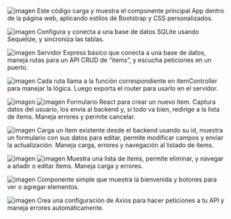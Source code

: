![imagen](https://github.com/user-attachments/assets/aa8fd0fb-7d73-42f4-b589-cbec25d0cb0e)
Este código carga y muestra el componente principal App dentro de la página web, aplicando estilos de Bootstrap y CSS personalizados.

![imagen](https://github.com/user-attachments/assets/59a84d5b-beef-445f-8eae-4828486368f6)
Configura y conecta a una base de datos SQLite usando Sequelize, y sincroniza las tablas.

![imagen](https://github.com/user-attachments/assets/63bed115-96d0-4b5b-9c2b-6dab3e6330ea)
Servidor Express básico que conecta a una base de datos, maneja rutas para un API CRUD de “items”,
y escucha peticiones en un puerto.

![imagen](https://github.com/user-attachments/assets/ab253137-8be6-46d2-bb9a-c0067f73f67f)
Cada ruta llama a la función correspondiente en itemController para manejar la lógica.
Luego exporta el router para usarlo en el servidor.

![imagen](https://github.com/user-attachments/assets/2df53bbe-05ed-4c49-8f6c-9b2720299f75)
![imagen](https://github.com/user-attachments/assets/42f3e20a-4434-4557-8749-0e381afab14e)
Formulario React para crear un nuevo ítem. Captura datos del usuario, los envía al backend y, 
si todo va bien, redirige a la lista de ítems. Maneja errores y permite cancelar.

![imagen](https://github.com/user-attachments/assets/5c7f1461-edbf-473e-b6ce-fcd878b64f22)
Carga un ítem existente desde el backend usando su id, muestra un formulario con sus datos para editar, 
permite modificar campos y enviar la actualización. Maneja carga, errores y navegación al listado de ítems.

![imagen](https://github.com/user-attachments/assets/d9266dbe-5ece-4677-ab22-c3a5db716375)
![imagen](https://github.com/user-attachments/assets/9374ffa6-fab5-4d71-b266-dff3ec861851)
Muestra una lista de ítems, permite eliminar, y navegar a añadir o editar ítems. Maneja carga y errores.

![imagen](https://github.com/user-attachments/assets/90e2a775-4759-4f6f-a744-34430a682dd9)
Componente simple que muestra la bienvenida y botones para ver o agregar elementos.

![imagen](https://github.com/user-attachments/assets/5b715258-c1da-4054-b3be-d735a286e412)
Crea una configuración de Axios para hacer peticiones a tu API y maneja errores automáticamente.

